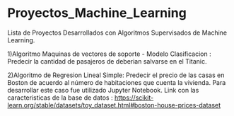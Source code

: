 # Proyectos_Machine_Learning

Lista de Proyectos Desarrollados con Algoritmos Supervisados de Machine Learning.

1)Algoritmo Maquinas de vectores de soporte - Modelo Clasificacion : Predecir la cantidad de pasajeros de deberian salvarse en el Titanic.

2)Algoritmo de Regresion Lineal Simple: Predecir el precio de las casas en Boston de acuerdo al número de habitaciones que cuenta la vivienda. Para desarrollar este caso fue utilizado Jupyter Notebook. Link con las caracteristicas de la base de datos : https://scikit-learn.org/stable/datasets/toy_dataset.html#boston-house-prices-dataset
